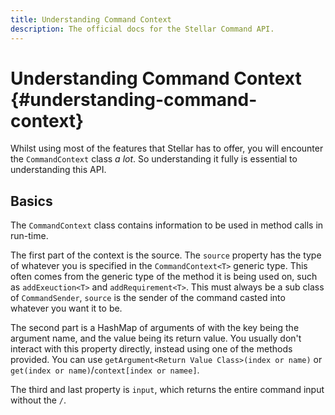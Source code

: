 ```yaml
---
title: Understanding Command Context
description: The official docs for the Stellar Command API.
---
```


# Understanding Command Context {#understanding-command-context}

Whilst using most of the features that Stellar has to offer, you will encounter the `CommandContext` class _a lot_. So understanding it fully is essential to understanding this API.

## Basics

The `CommandContext` class contains information to be used in method calls in run-time.

The first part of the context is the source. The `source` property has the type of whatever you is specified in the `CommandContext<T>` generic type. This often comes from the generic type of the method it is being used on, such as `addExeuction<T>` and `addRequirement<T>`. This must always be a sub class of `CommandSender`, `source` is the sender of the command casted into whatever you want it to be. 

The second part is a HashMap of arguments of with the key being the argument name, and the value being its return value. You usually don't interact with this property directly, instead using one of the methods provided. You can use `getArgument<Return Value Class>(index or name)` or `get(index or name)`/`context[index or namee]`.

The third and last property is `input`, which returns the entire command input without the `/`.
